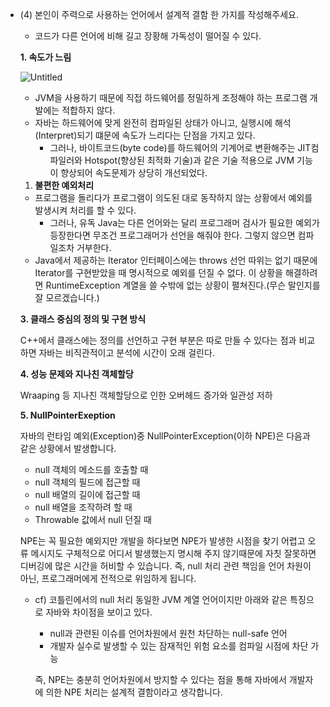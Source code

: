 
- (4) 본인이 주력으로 사용하는 언어에서 설계적 결함 한 가지를 작성해주세요.
    - 코드가 다른 언어에 비해 길고 장황해 가독성이 떨어질 수 있다.
    
    **1. 속도가 느림**
    
    ![Untitled](https://s3-us-west-2.amazonaws.com/secure.notion-static.com/8ba44781-b0de-4e02-905f-74c81c09c0cf/Untitled.png)
    
    - JVM을 사용하기 때문에 직접 하드웨어를 정밀하게 조정해야 하는 프로그램 개발에는 적합하지 않다.
    - 자바는 하드웨어에 맞게 완전히 컴파일된 상태가 아니고, 실행시에 해석(Interpret)되기 떄문에 속도가 느리다는 단점을 가지고 있다.
        - 그러나, 바이트코드(byte code)를 하드웨어의 기계어로 변환해주는 JIT컴파일러와 Hotspot(향상된 최적화 기술)과 같은 기술 적용으로 JVM 기능이 향상되어 속도문제가 상당히 개선되었다.
    1. **불편한 예외처리**
    - 프로그램을 돌리다가 프로그램이 의도된 대로 동작하지 않는 상황에서 예외를 발생시켜 처리를 할 수 있다.
        - 그러나, 유독 Java는 다른 언어와는 달리 프로그래머 검사가 필요한 예외가 등장한다면 무조건 프로그래머가 선언을 해줘야 한다. 그렇지 않으면 컴파일조차 거부한다.
    - Java에서 제공하는 Iterator 인터페이스에는 throws 선언 따위는 없기 때문에 Iterator를 구현받았을 때 명시적으로 예외를 던질 수 없다. 이 상황을 해결하려면 RuntimeException 계열을 쓸 수밖에 없는 상황이 펼쳐진다.(무슨 말인지를 잘 모르겠습니다.)
    
    **3. 클래스 중심의 정의 및 구현 방식**
    
    C++에서 클래스에는 정의를 선언하고 구현 부분은 따로 만들 수 있다는 점과 비교하면 자바는 비직관적이고 분석에 시간이 오래 걸린다.
    
    **4. 성능 문제와 지나친 객체할당**
    
    Wraaping 등 지나친 객체할당으로 인한 오버헤드 증가와 일관성 저하
    
    **5. NullPointerExeption**
    
    자바의 런타임 예외(Exception)중 NullPointerException(이하 NPE)은 다음과 같은 상황에서 발생합니다.
    
    - null 객체의 메소드를 호출할 때
    - null 객체의 필드에 접근할 때
    - null 배열의 길이에 접근할 때
    - null 배열을 조작하려 할 때
    - Throwable 값에서 null 던질 때
    
    NPE는 꼭 필요한 예외지만 개발을 하다보면 NPE가 발생한 시점을 찾기 어렵고
    오류 메시지도 구체적으로 어디서 발생했는지 명시해 주지 않기때문에 자칫 잘못하면 디버깅에 많은 시간을 허비할 수 있습니다.
    즉, null 처리 관련 책임을 언어 차원이 아닌, 프로그래머에게 전적으로 위임하게 됩니다.
    
    - cf) 코틀린에서의 null 처리
    동일한 JVM 계열 언어이지만 아래와 같은 특징으로 자바와 차이점을 보이고 있다.
        - null과 관련된 이슈를 언어차원에서 원천 차단하는 null-safe 언어
        - 개발자 실수로 발생할 수 있는 잠재적인 위험 요소를 컴파일 시점에 차단 가능
        
        즉, NPE는 충분히 언어차원에서 방지할 수 있다는 점을 통해
        자바에서 개발자에 의한 NPE 처리는 설계적 결함이라고 생각합니다.
